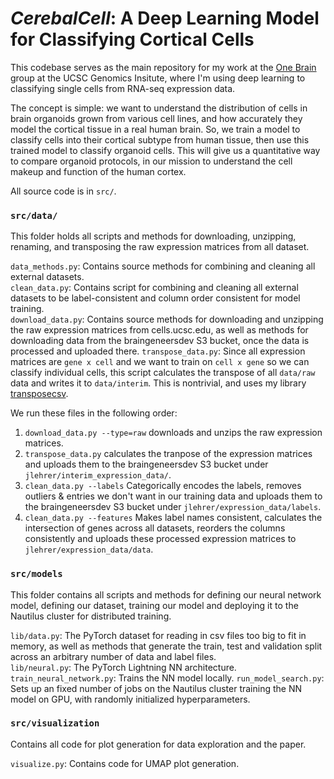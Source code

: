 # *CerebalCell*: A Deep Learning Model for Classifying Cortical Cells

This codebase serves as the main repository for my work at the [One Brain](https://mostajo-radji.com/) group at the UCSC Genomics Insitute, where I'm using deep learning to classifying single cells from RNA-seq expression data. 

The concept is simple: we want to understand the distribution of cells in brain organoids grown from various cell lines, and how accurately they model the cortical tissue in a real human brain. So, we train a model to classify cells into their cortical subtype from human tissue, then use this trained model to classify organoid cells. This will give us a quantitative way to compare organoid protocols, in our mission to understand the cell makeup and function of the human cortex. 

All source code is in `src/`.
### `src/data/`
This folder holds all scripts and methods for downloading, unzipping, renaming, and transposing the raw expression matrices from all dataset. 

`data_methods.py`: Contains source methods for combining and cleaning all external datasets.  
`clean_data.py`: Contains script for combining and cleaning all external datasets to be label-consistent and column order consistent for model training.  
`download_data.py`: Contains source methods for downloading and unzipping the raw expression matrices from cells.ucsc.edu, as well as methods for downloading data from the braingeneersdev S3 bucket, once the data is processed and uploaded there.
`transpose_data.py`: Since all expression matrices are `gene x cell` and we want to train on `cell x gene` so we can classify individual cells, this script calculates the transpose of all `data/raw` data and writes it to `data/interim`. This is nontrivial, and uses my library [transposecsv](https://github.com/jlehrer1/transpose-csv).  

We run these files in the following order:
1. `download_data.py --type=raw` downloads and unzips the raw expression matrices. 
2. `transpose_data.py` calculates the tranpose of the expression matrices and uploads them to the braingeneersdev S3 bucket under `jlehrer/interim_expression_data/`.
3. `clean_data.py --labels` Categorically encodes the labels, removes outliers & entries we don't want in our training data and uploads them to the braingeneersdev S3 bucket under `jlehrer/expression_data/labels`.
4. `clean_data.py --features` Makes label names consistent, calculates the intersection of genes across all datasets, reorders the columns consistently and uploads these processed expression matrices to `jlehrer/expression_data/data`.

### `src/models`
This folder contains all scripts and methods for defining our neural network model, defining our dataset, training our model and deploying it to the Nautilus cluster for distributed training.  

`lib/data.py`: The PyTorch dataset for reading in csv files too big to fit in memory, as well as methods that generate the train, test and validation split across an arbitrary number of data and label files.  
`lib/neural.py`: The PyTorch Lightning NN architecture. 
`train_neural_network.py`: Trains the NN model locally.
`run_model_search.py`: Sets up an fixed number of jobs on the Nautilus cluster training the NN model on GPU, with randomly initialized hyperparameters.

### `src/visualization`
Contains all code for plot generation for data exploration and the paper.

`visualize.py`: Contains code for UMAP plot generation.

